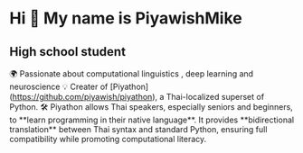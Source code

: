 Hi 👋 My name is PiyawishMike
==============================

High school student
-------------------

🌍 Passionate about computational linguistics , deep learning and neuroscience 
💡 Creater of \[Piyathon\] (https://github.com/piyawish/piyathon), a Thai-localized superset of Python. 
🛠️ Piyathon allows Thai speakers, especially seniors and beginners, to \*\*learn programming in their native language\*\*. It provides \*\*bidirectional translation\*\* between Thai syntax and standard Python, ensuring full compatibility while promoting computational literacy.
